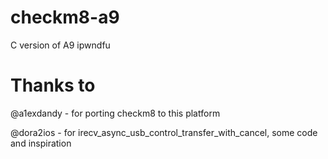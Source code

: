 # checkm8-a9
C version of A9 ipwndfu
# Thanks to
@a1exdandy - for porting checkm8 to this platform

@dora2ios - for irecv_async_usb_control_transfer_with_cancel, some code and inspiration
